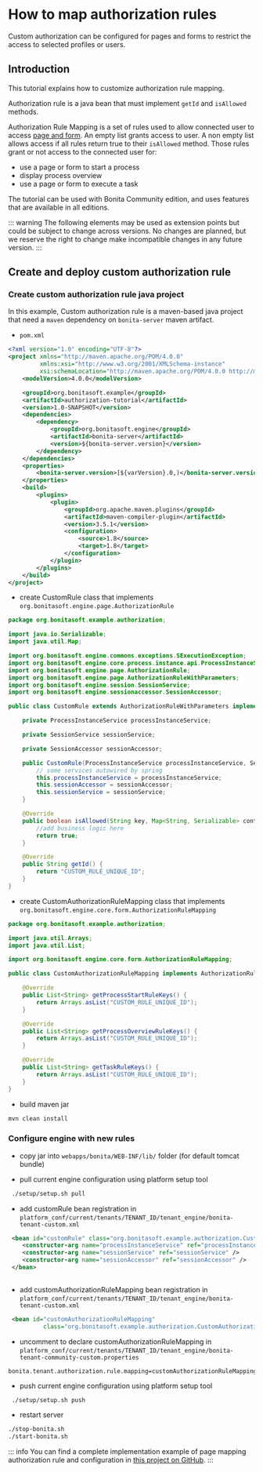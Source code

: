 # How to map authorization rules

Custom authorization can be configured for pages and forms to restrict the access to selected profiles or users.

## Introduction

This tutorial explains how to customize authorization rule mapping.

Authorization rule is a java bean that must implement `getId` and `isAllowed` methods.

Authorization Rule Mapping is a set of rules used to allow connected user to access [page and form](page-and-form-development-overview.md). An empty list grants access to user. A non empty list allows access if all rules return true to their `isAllowed` method. Those rules grant or not access to the connected user for:

- use a page or form to start a process
- display process overview
- use a page or form to execute a task

The tutorial can be used with Bonita Community edition, and uses features that are available in all editions.

::: warning
The following elements may be used as extension points but could be subject to change across versions. No changes are planned, but we reserve the right to change make incompatible changes in any future version.
:::

## Create and deploy custom authorization rule

### Create custom authorization rule java project

In this example, Custom authorization rule is a maven-based java project that need a `maven` dependency on `bonita-server` maven artifact.

- `pom.xml`

```xml
<?xml version="1.0" encoding="UTF-8"?>
<project xmlns="http://maven.apache.org/POM/4.0.0"
         xmlns:xsi="http://www.w3.org/2001/XMLSchema-instance"
         xsi:schemaLocation="http://maven.apache.org/POM/4.0.0 http://maven.apache.org/xsd/maven-4.0.0.xsd">
    <modelVersion>4.0.0</modelVersion>

    <groupId>org.bonitasoft.example</groupId>
    <artifactId>authorization-tutorial</artifactId>
    <version>1.0-SNAPSHOT</version>
    <dependencies>
        <dependency>
            <groupId>org.bonitasoft.engine</groupId>
            <artifactId>bonita-server</artifactId>
            <version>${bonita-server.version}</version>
        </dependency>
    </dependencies>
    <properties>
        <bonita-server.version>[${varVersion}.0,)</bonita-server.version>
    </properties>
    <build>
        <plugins>
            <plugin>
                <groupId>org.apache.maven.plugins</groupId>
                <artifactId>maven-compiler-plugin</artifactId>
                <version>3.5.1</version>
                <configuration>
                    <source>1.8</source>
                    <target>1.8</target>
                </configuration>
            </plugin>
        </plugins>
    </build>
</project>
```

- create CustomRule class that implements `org.bonitasoft.engine.page.AuthorizationRule`

```java
package org.bonitasoft.example.authorization;

import java.io.Serializable;
import java.util.Map;

import org.bonitasoft.engine.commons.exceptions.SExecutionException;
import org.bonitasoft.engine.core.process.instance.api.ProcessInstanceService;
import org.bonitasoft.engine.page.AuthorizationRule;
import org.bonitasoft.engine.page.AuthorizationRuleWithParameters;
import org.bonitasoft.engine.session.SessionService;
import org.bonitasoft.engine.sessionaccessor.SessionAccessor;

public class CustomRule extends AuthorizationRuleWithParameters implements AuthorizationRule {

    private ProcessInstanceService processInstanceService;

    private SessionService sessionService;

    private SessionAccessor sessionAccessor;

    public CustomRule(ProcessInstanceService processInstanceService, SessionService sessionService, SessionAccessor sessionAccessor) {
        // some services autowired by spring
        this.processInstanceService = processInstanceService;
        this.sessionAccessor = sessionAccessor;
        this.sessionService = sessionService;
    }

    @Override
    public boolean isAllowed(String key, Map<String, Serializable> context) throws SExecutionException {
        //add business logic here
        return true;
    }

    @Override
    public String getId() {
        return "CUSTOM_RULE_UNIQUE_ID";
    }
}

```

- create CustomAuthorizationRuleMapping class that implements `org.bonitasoft.engine.core.form.AuthorizationRuleMapping`

```java
package org.bonitasoft.example.authorization;

import java.util.Arrays;
import java.util.List;

import org.bonitasoft.engine.core.form.AuthorizationRuleMapping;

public class CustomAuthorizationRuleMapping implements AuthorizationRuleMapping {

    @Override
    public List<String> getProcessStartRuleKeys() {
        return Arrays.asList("CUSTOM_RULE_UNIQUE_ID");
    }

    @Override
    public List<String> getProcessOverviewRuleKeys() {
        return Arrays.asList("CUSTOM_RULE_UNIQUE_ID");
    }

    @Override
    public List<String> getTaskRuleKeys() {
        return Arrays.asList("CUSTOM_RULE_UNIQUE_ID");
    }
}

```

- build maven jar

```bash
mvn clean install
```

### Configure engine with new rules

- copy jar into `webapps/bonita/WEB-INF/lib/` folder (for default tomcat bundle)

- pull current engine configuration using platform setup tool

```bash
 ./setup/setup.sh pull  
```

- add customRule bean registration in `platform_conf/current/tenants/TENANT_ID/tenant_engine/bonita-tenant-custom.xml`

```xml
 <bean id="customRule" class="org.bonitasoft.example.authorization.CustomRule">
    <constructor-arg name="processInstanceService" ref="processInstanceService" />
    <constructor-arg name="sessionService" ref="sessionService" />
    <constructor-arg name="sessionAccessor" ref="sessionAccessor" />
 </bean>         
 
```

- add customAuthorizationRuleMapping bean registration in `platform_conf/current/tenants/TENANT_ID/tenant_engine/bonita-tenant-custom.xml`

```xml
 <bean id="customAuthorizationRuleMapping"
          class="org.bonitasoft.example.authorization.CustomAuthorizationRuleMapping"/>
```

- uncomment to declare customAuthorizationRuleMapping in `platform_conf/current/tenants/TENANT_ID/tenant_engine/bonita-tenant-community-custom.properties`

```properties
bonita.tenant.authorization.rule.mapping=customAuthorizationRuleMapping
```

- push current engine configuration using platform setup tool

```bash
 ./setup/setup.sh push  
```

- restart server

```bash
./stop-bonita.sh
./start-bonita.sh
```

::: info
You can find a complete implementation example of page mapping authorization rule and configuration in [this project on GitHub](https://github.com/bonitasoft/bonita-page-authorization-rules).
:::
